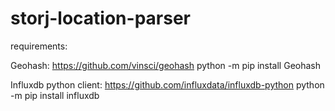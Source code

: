 # storj-location-parser


requirements:

Geohash: https://github.com/vinsci/geohash
python -m pip install Geohash

Influxdb python client: https://github.com/influxdata/influxdb-python
python -m pip install influxdb
